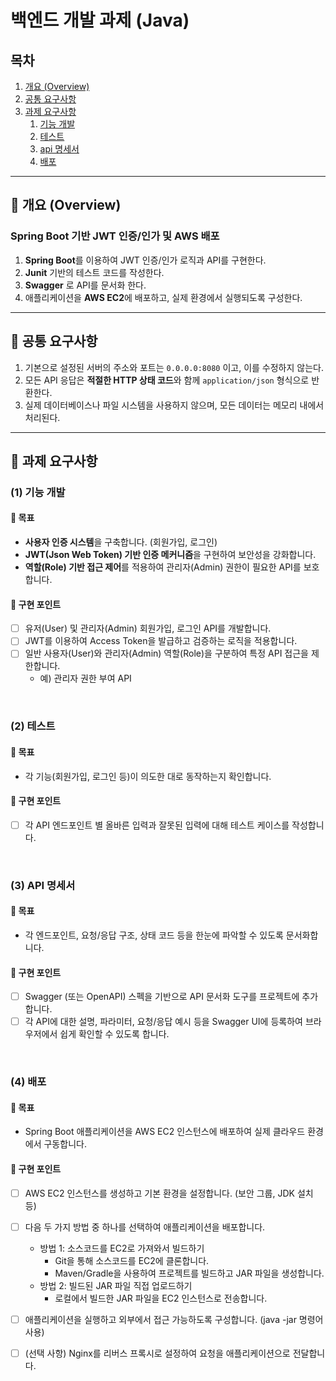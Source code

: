 # 백엔드 개발 과제 (Java)

## 목차
1. [개요 (Overview)](#-개요-overview)
2. [공통 요구사항](#-공통-요구사항)
3. [과제 요구사항](#-과제-요구사항)
   1) [기능 개발](#1-기능-개발)
   2) [테스트](#2-테스트)
   3) [api 명세서](#3-api-명세서)
   4) [배포](#4-배포)

---
## 📖 개요 (Overview)
### Spring Boot 기반 JWT 인증/인가 및 AWS 배포

1. **Spring Boot**를 이용하여 JWT 인증/인가 로직과 API를 구현한다.
2. **Junit** 기반의 테스트 코드를 작성한다.
3. **Swagger** 로 API를 문서화 한다.
4. 애플리케이션을 **AWS EC2**에 배포하고, 실제 환경에서 실행되도록 구성한다.

---
## 💭 공통 요구사항

1. 기본으로 설정된 서버의 주소와 포트는 `0.0.0.0:8080` 이고, 이를 수정하지 않는다.
2. 모든 API 응답은 **적절한 HTTP 상태 코드**와 함께 `application/json` 형식으로 반환한다.
3. 실제 데이터베이스나 파일 시스템을 사용하지 않으며, 모든 데이터는 메모리 내에서 처리된다.

---
## 💭 과제 요구사항

### (1) 기능 개발

#### 🎯 목표
- **사용자 인증 시스템**을 구축합니다. (회원가입, 로그인)
- **JWT(Json Web Token) 기반 인증 메커니즘**을 구현하여 보안성을 강화합니다.
- **역할(Role) 기반 접근 제어**를 적용하여 관리자(Admin) 권한이 필요한 API를 보호합니다.

#### 📌 구현 포인트
- [ ]  유저(User) 및 관리자(Admin) 회원가입, 로그인 API를 개발합니다.
- [ ]  JWT를 이용하여 Access Token을 발급하고 검증하는 로직을 적용합니다.
- [ ]  일반 사용자(User)와 관리자(Admin) 역할(Role)을 구분하여 특정 API 접근을 제한합니다.
    - 예) 관리자 권한 부여 API

<br/>

### (2) 테스트

#### 🎯 목표
- 각 기능(회원가입, 로그인 등)이 의도한 대로 동작하는지 확인합니다.

#### 📌 구현 포인트
- [ ]  각 API 엔드포인트 별 올바른 입력과 잘못된 입력에 대해 테스트 케이스를 작성합니다.

<br/>

### (3) API 명세서

#### 🎯 목표
- 각 엔드포인트, 요청/응답 구조, 상태 코드 등을 한눈에 파악할 수 있도록 문서화합니다.

#### 📌 구현 포인트
- [ ]  Swagger (또는 OpenAPI) 스펙을 기반으로 API 문서화 도구를 프로젝트에 추가합니다.
- [ ]  각 API에 대한 설명, 파라미터, 요청/응답 예시 등을 Swagger UI에 등록하여 브라우저에서 쉽게 확인할 수 있도록 합니다.

<br/>

### (4) 배포

#### 🎯 목표
- Spring Boot 애플리케이션을 AWS EC2 인스턴스에 배포하여 실제 클라우드 환경에서 구동합니다.

#### 📌 구현 포인트
- [ ]  AWS EC2 인스턴스를 생성하고 기본 환경을 설정합니다. (보안 그룹, JDK 설치 등)
- [ ]  다음 두 가지 방법 중 하나를 선택하여 애플리케이션을 배포합니다.
    - 방법 1: 소스코드를 EC2로 가져와서 빌드하기
        - Git을 통해 소스코드를 EC2에 클론합니다.
        - Maven/Gradle을 사용하여 프로젝트를 빌드하고 JAR 파일을 생성합니다.
    - 방법 2: 빌드된 JAR 파일 직접 업로드하기
        - 로컬에서 빌드한 JAR 파일을 EC2 인스턴스로 전송합니다.
- [ ]  애플리케이션을 실행하고 외부에서 접근 가능하도록 구성합니다. (java -jar 명령어 사용)
- [ ]  (선택 사항) Nginx를 리버스 프록시로 설정하여 요청을 애플리케이션으로 전달합니다.


